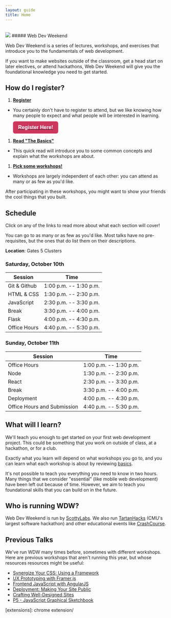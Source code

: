 ```yaml
---
layout: guide
title: Home
---
```


<br>

<img class="hero-logo" src="{{ site.baseurl }}/assets/img/logo.svg">
##### Web Dev Weekend


Web Dev Weekend is a series of lectures, workshops, and exercises that introduce
you to the fundamentals of web development.

If you want to make websites outside of the classroom, get a head start on later
electives, or attend hackathons, Web Dev Weekend will give you the foundational
knowledge you need to get started.


## How do I register?

1. __[Register]({{site.registration_link}})__
  - You certainly don't have to register to attend, but we like knowing how many
    people to expect and what people will be interested in learning.
    <a href="{{site.registration_link}}"><button style="border:none; display:block; background-color: #CD375E; color:white; padding: 10px 16px; text-align:center; font-size:16px; border-radius:6px; margin-top:10px;"><b>Register Here!</b></button></a>
1. __[Read "The Basics"][basics]__
  - This quick read will introduce you to some common concepts and explain what
    the workshops are about.
1. __[Pick some workshops!](#schedule)__
  - Workshops are largely independent of each other: you can attend as many or
    as few as you'd like.

After participating in these workshops, you might want to show your friends the
cool things that you built.

## Schedule

Click on any of the links to read more about what each section will cover!

You can go to as many or as few as you'd like. Most talks have no
pre-requisites, but the ones that do list them on their descriptions.

**Location**: Gates 5 Clusters

### Saturday, October 10th

| Session                                                      | Time                   |
|--------------------------------------------------------------|:----------------------:|
| Git & Github                                                 | 1:00 p.m. -- 1:30 p.m. |
| HTML & CSS                                                   | 1:30 p.m. -- 2:30 p.m. |
| JavaScript                                                   | 2:30 p.m. -- 3:30 p.m. |
| Break                                                        | 3:30 p.m. -- 4:00 p.m. |
| Flask                                                        | 4:00 p.m. -- 4:30 p.m. |
| Office Hours                                                 | 4:40 p.m. -- 5:30 p.m. |

### Sunday, October 11th

| Session                                                      | Time                   |
|--------------------------------------------------------------|:----------------------:|
| Office Hours                                                 | 1:00 p.m. -- 1:30 p.m. |
| Node                                                         | 1:30 p.m. -- 2:30 p.m. |
| React                                                        | 2:30 p.m. -- 3:30 p.m. |
| Break                                                        | 3:30 p.m. -- 4:00 p.m. |
| Deployment                                                   | 4:00 p.m. -- 4:30 p.m. |
| Office Hours and Submission                                  | 4:40 p.m. -- 5:30 p.m. |



## What will I learn?

We'll teach you enough to get started on your first web development project.
This could be something that you work on outside of class, at a hackathon, or
for a club.

Exactly what you learn will depend on what workshops you go to, and you can
learn what each workshop is about by reviewing [basics][basics].

It's not possible to teach you everything you need to know in two hours. Many
things that we consider "essential" (like mobile web development) have been left
out because of time. However, we aim to teach you foundational skills that you
can build on in the future.


## Who is running WDW?

Web Dev Weekend is run by [ScottyLabs](https://scottylabs.org). We also run
[TartanHacks](http://tartanhacks.com/) (CMU's largest software hackathon) and
other educational events like
[CrashCourse](https://scottylabs.org/crashcourse/).

## Previous Talks

We've run WDW many times before, sometimes with different workshops. Here are
previous workshops that aren't running this year, but whose resources resources
might be useful:

- [Synergize Your CSS: Using a Framework][css-frameworks]
- [UX Prototyping with Framer.js][framer]
- [Frontend JavaScript with AngularJS][angular]
- [Deployment: Making Your Site Public][deployment]
- [Crafting Well-Designed Sites][design]
- [P5 - JavaScript Graphical Sketchbook][p5]

[basics]: basics/
[html+css]: html+css/
[design]: design/
[p5]: p5/
[react]: react/
[css-frameworks]: css/
[javascript]: javascript/
[tensorflow]: tensorflow/
[backend]: backend/
[deployment]: deployment/
[angular]: angular/
[framer]: prototyping/
[rest]: rest/
[postman]: postman/
[setup]: setup/
[appengine]: appengine/
[extensions]: chrome extension/

<!-- schema.org information about the event, so it shows up in Google -->
<script type="application/ld+json">
{
  "@context": "http://schema.org/",
  "@type": "Event",
  "name": "Web Dev Weekend",
  "organizer": {
    "@type": "Organization",
    "name": "ScottyLabs",
    "sameAs": "https://scottylabs.org/"
  },
  "startDate": "2016-11-4T13:40",
  "endDate": "2016-11-5T20:00",
  "description": "A series of interactive workshops that teach the fundamentals of web development.",
  "location": {
      "@type": "Place",
      "name": "Wean Mac Cluster",
      "address": "WEH 5201"
  },
  "image": "{{ site.baseurl }}/assets/img/logo.svg"
  }
</script>
